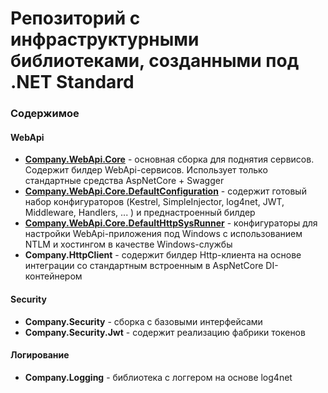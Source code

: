 # Репозиторий с инфраструктурными библиотеками, созданными под .NET Standard

### Содержимое


#### WebApi
*  [**Company.WebApi.Core**](Company.WebApi.Core/Readme.md) - основная сборка для поднятия сервисов. Содержит билдер WebApi-сервисов. Использует только стандартные средства AspNetCore + Swagger
*  [**Company.WebApi.Core.DefaultConfiguration**](Company.WebApi.Core.DefaultConfiguration/Readme.md) - содержит готовый набор конфигураторов (Kestrel, SimpleInjector, log4net, JWT, Middleware, Handlers, ... ) и преднастроенный билдер
*  [**Company.WebApi.Core.DefaultHttpSysRunner**](Company.WebApi.Core.DefaultHttpSysRunner/Readme.md) - конфигураторы для настройки WebApi-приложения под Windows с использованием NTLM и хостингом в качестве Windows-службы
*  **Company.HttpClient** - содержит билдер Http-клиента на основе интеграции со стандартным встроенным в AspNetCore DI-контейнером

#### Security
* **Company.Security** - сборка с базовыми интерфейсами
* **Company.Security.Jwt** - содержит реализацию фабрики токенов

#### Логирование
* **Company.Logging** - библиотека с логгером на основе log4net
